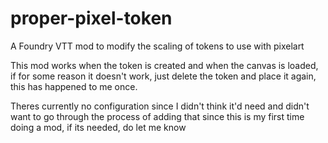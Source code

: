 # proper-pixel-token
A Foundry VTT mod to modify the scaling of tokens to use with pixelart

This mod works when the token is created and when the canvas is loaded, if for some reason it doesn't work, just delete the token and place it again, this has happened to me once.

Theres currently no configuration since I didn't think it'd need and didn't want to go through the process of adding that since this is my first time doing a mod, if its needed, do let me know